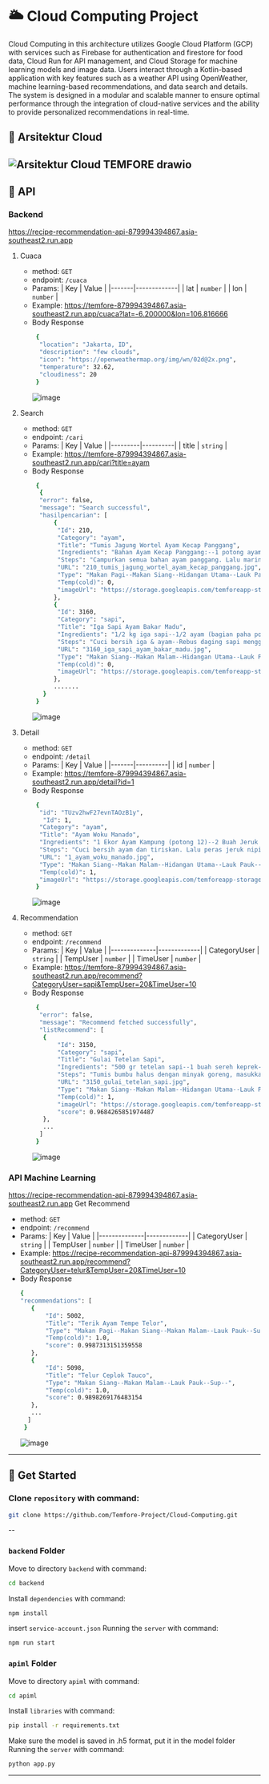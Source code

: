 # 🌥️ **Cloud Computing Project**  

Cloud Computing in this architecture utilizes Google Cloud Platform (GCP) with services such as Firebase for authentication and firestore for food data, Cloud Run for API management, and Cloud Storage for machine learning models and image data. Users interact through a Kotlin-based application with key features such as a weather API using OpenWeather, machine learning-based recommendations, and data search and details. The system is designed in a modular and scalable manner to ensure optimal performance through the integration of cloud-native services and the ability to provide personalized recommendations in real-time. 

## 📐 **Arsitektur Cloud**  
![Arsitektur Cloud TEMFORE drawio](https://github.com/user-attachments/assets/f8fda563-6743-41aa-b223-d244891978dd)
---

## 🔗 **API**  
### Backend 
https://recipe-recommendation-api-879994394867.asia-southeast2.run.app
1. Cuaca
   - method: `GET`
   - endpoint: `/cuaca`
   - Params:
      | Key   | Value       |
      |-------|-------------|
      | lat   | `number`    |
      | lon   | `number`    |
   - Example: https://temfore-879994394867.asia-southeast2.run.app/cuaca?lat=-6.200000&lon=106.816666
   - Body Response
     ```bash
      {
       "location": "Jakarta, ID",
       "description": "few clouds",
       "icon": "https://openweathermap.org/img/wn/02d@2x.png",
       "temperature": 32.62,
       "cloudiness": 20
      }
      ```
     ![image](https://github.com/user-attachments/assets/ad85ccef-dcf0-4c18-964e-60ab2d5b06d2)

2. Search
   - method: `GET`
   - endpoint: `/cari`
   - Params:
      | Key     | Value    |
      |---------|----------|
      | title   | `string` |
   - Example: https://temfore-879994394867.asia-southeast2.run.app/cari?title=ayam
   - Body Response
     ```bash
      {
       {
       "error": false,
       "message": "Search successful",
       "hasilpencarian": [
           {
            "Id": 210,
            "Category": "ayam",
            "Title": "Tumis Jagung Wortel Ayam Kecap Panggang",
            "Ingredients": "Bahan Ayam Kecap Panggang:--1 potong ayam bagian dada (bersihkan,beri sedikit perasan lemon)--3 siung bawang putih (ulek halus)--12-15 butir lada hitam (ulek halus)--1 sdt kecap inggris--1 sdm kecap manis--1 sdm olive oil--1/2 sdm extra virgin olive oil/EVOO--Bahan Tumis Jagung Wortel:--1/2 wortel (bersihkan lalu potong kecil)--5 baris jagung (sisir dan bersihkan)--2 siung bawang putih (iris tipis)--2 siung bawang merah (iris tipis)--5 buah cabe rawit (iris serong)--Secukupnya garam--secukupnya Lada bubuk putih--",
            "Steps": "Campurkan semua bahan ayam panggang. Lalu marinasi di kulkas selama 20-30 menit--Panaskan oven, oleskan loyang dengan olive oil. Panggan ayam selama 25-30 menit pada temperatur 180 derajat Celcius, gunakan api atas bawah--Untuk tumisan jagung wortel. Panaskan 2-3 olive oil. Lalu tumis bawang putih, bawang merah dan cabe rawit sampai harum dan agak kecoklatan--Masukkan jagung dan wortel, aduk rata. Lalu beri air matang 1 gelas kecil, lalu diamkan sampai air menyusut--Lalu beri garam dan lada putih. Aduk rata dan koreksi rasa. Lalu sajikaan bersama ayam panggang--",
            "URL": "210_tumis_jagung_wortel_ayam_kecap_panggang.jpg",
            "Type": "Makan Pagi--Makan Siang--Hidangan Utama--Lauk Pauk--Sayur--",
            "Temp(cold)": 0,
            "imageUrl": "https://storage.googleapis.com/temforeapp-storage/data-foods-img/210_tumis_jagung_wortel_ayam_kecap_panggang.jpg"
           },
           {
            "Id": 3160,
            "Category": "sapi",
            "Title": "Iga Sapi Ayam Bakar Madu",
            "Ingredients": "1/2 kg iga sapi--1/2 ayam (bagian paha potong 4)--1 sachet madu (kalo eyke sih madurasa)--Kecap manis--2 sdm margarin--1/2 sdm ketumbar--2 siung bawang merah--3 siung bawang putih--1/2 bawang bombay (ukuran kecil)--1/2 bijipala--1 cm jahe--1 lbr daun salam--2 lbr daun jeruk--Garam--1 bks lada bubuk--Untuk bahan oles:--3 sdm kecap manis--2 sdm madu--3 sdm minyak goreng--",
            "Steps": "Cuci bersih iga & ayam--Rebus daging sapi menggunakan panci biasa dulu gausah terlalu lama hanya untuk menghilangkan darahnya aja lalu Presto iga sapi selama 15 menit dari bunyi (kalo ayamnya ga di presto ya karna nanti hancur)--Ulek semua bahan bumbu halus.. Iris bawang bombay--Tumis bumbu halus dan bawang bombay nya menggunakan margarin.. masukkan juga daun salam & daun jeruknya hingga harum--Bila daging sudah dipresto slama 15 menit tunggu uap di dalam nya hilang baru buka tutup nya--Tuangkan kurang lebih 500ml air kaldu daging ke tumisan--Tes rasa--Masukkan ayam nya dulu ya biar 1/2 empuk (agar iga sapinya ga clopot dari tulangnya haha ga cucooo ah pas di foto kalo dagingnya clopot dari tulangnya)--Tuang 2 sdm madu & secukupnya kecap sesuai selera.. Baru masukkan iga sapi nya--Sambil menunggu air rebusannya sat trus diaduk--Bila airnya sudah sat pindah ke wadah lain--Iga sapi & ayam dioles pakai bumbu oles--Bila panggangan sudah panas tata ayam & iga sapi panggang sambil dibolak balik agar ga gosong--Panggang sesuai keinginan.. Bila sudah dipanggang semua angkat & sajikan dengan sambal goreng terasi--Resep sambalnya ada diresep eyke sebelumnya ya...--",
            "URL": "3160_iga_sapi_ayam_bakar_madu.jpg",
            "Type": "Makan Siang--Makan Malam--Hidangan Utama--Lauk Pauk--",
            "Temp(cold)": 0,
            "imageUrl": "https://storage.googleapis.com/temforeapp-storage/data-foods-img/3160_iga_sapi_ayam_bakar_madu.jpg"
           },    
           .......
        }
      }
      ```
     ![image](https://github.com/user-attachments/assets/3067e4cc-db42-448e-8a1a-622850e6b6d0)

3. Detail
   - method: `GET`
   - endpoint: `/detail`
   - Params:
      | Key   | Value    |
      |-------|----------|
      | id    | `number` |
   - Example: https://temfore-879994394867.asia-southeast2.run.app/detail?id=1
   - Body Response
     ```bash
      {
       "id": "TUzv2hwF27evnTAOzB1y",
        "Id": 1,
       "Category": "ayam",
       "Title": "Ayam Woku Manado",
       "Ingredients": "1 Ekor Ayam Kampung (potong 12)--2 Buah Jeruk Nipis--2 Sdm Garam--3 Ruas Kunyit--7 Bawang Merah--7 Bawang Putih--10 Cabe Merah--10 Cabe Rawit Merah (sesuai selera)--3 Butir Kemiri--2 Batang Sereh--2 Lembar Daun Salam--2 Ikat Daun Kemangi--Penyedap Rasa--1 1/2 Gelas Air--",
       "Steps": "Cuci bersih ayam dan tiriskan. Lalu peras jeruk nipis (kalo gak ada jeruk nipis bisa pake cuka) dan beri garam. Aduk hingga merata dan diamkan selama 5 menit, biar ayam gak bau amis.--Goreng ayam tersebut setengah matang, lalu tiriskan--Haluskan bumbu menggunakan blender. Bawang merah, bawang putih, cabe merah, cabe rawit, kemiri dan kunyit. Oh iya kasih minyak sedikit yaa biar bisa di blender. Untuk sereh nya di geprek aja terus di buat simpul.--Setelah bumbu di haluskan barulah di tumis. Jangan lupa sereh dan daun salamnya juga ikut di tumis. Di tumis sampai berubah warna ya --Masukan ayam yang sudah di goreng setengah matang ke dalam bumbu yang sudah di tumis, dan diamkan 5 menit dulu. Biar bumbu meresap. Lalu tuangkan 1 1/2 Gelas air. Lalu tambahkan penyedap rasa (saya 3 Sdt, tapi sesuai selera ya) koreksi rasa dan Biar kan sampai mendidih--Setelah masakan mendidih, lalu masukan daun kemangi yang sudah di potong potong. Masak lagi sekitar 10 menit. And taraaaaaaaaaaaaaa..... jadi deh Ayam Woku Manadonya.--Oh iyaa kalo mau di tambahkan potongan tomat merah juga bisa ko. Sesuai selera aja yaa buibuuuu --",
       "URL": "1_ayam_woku_manado.jpg",
       "Type": "Makan Siang--Makan Malam--Hidangan Utama--Lauk Pauk--",
       "Temp(cold)": 1,
       "imageUrl": "https://storage.googleapis.com/temforeapp-storage/data-foods-img/1_ayam_woku_manado.jpg"
      }
      ```
     ![image](https://github.com/user-attachments/assets/bbcd3820-9402-455d-9b68-b70867ea42e0)

4. Recommendation
   - method: `GET`
   - endpoint: `/recommend`
   - Params:
      | Key          | Value       |
      |--------------|-------------|
      | CategoryUser | `string`   |
      | TempUser     | `number`  |
      | TimeUser     | `number`  |
   - Example: https://temfore-879994394867.asia-southeast2.run.app/recommend?CategoryUser=sapi&TempUser=20&TimeUser=10
   - Body Response
     ```bash
      {
       "error": false,
       "message": "Recommend fetched successfully",
       "listRecommend": [
        {
            "Id": 3150,
            "Category": "sapi",
            "Title": "Gulai Tetelan Sapi",
            "Ingredients": "500 gr tetelan sapi--1 buah sereh keprek--3 lembar daun salam--4 lembar daun jeruk--3 butir cengkeh--2 sendok makan air asam jawa (dari 3 daging buah asam jawa diberi air panas)--1,5 liter santan (atau 1300 ml air + 1 kotak kara 200 ml)--Garam dan gula--Bumbu halus :--10 buah cabe keriting--8 butir bawang merah--4 siung besar bawang putih--4 butir kemiri--3 cm kunyit--4 cm jahe--4 cm lengkuas--1 sendok makan ketumbar bubuk--1 sendok teh lada bubuk--",
            "Steps": "Tumis bumbu halus dengan minyak goreng, masukkan daun salam, daun jeruk, sereh dan cengkeh aduk hingga wangi, masukkan tetelan aduk rata--Masukkan santan, aduk-aduk sesekali agar santan tidak pecah, jika sudah mendidih kecilkan api sedikit, masukkan air asam jawa, masak hingga matang dan kuah mengental, beri garam, gula, koreksi rasa--Sajikan dengan bawang goreng jika ada--",
            "URL": "3150_gulai_tetelan_sapi.jpg",
            "Type": "Makan Siang--Makan Malam--Hidangan Utama--Lauk Pauk--Sup--",
            "Temp(cold)": 1,
            "imageUrl": "https://storage.googleapis.com/temforeapp-storage/data-foods-img/3150_gulai_tetelan_sapi.jpg",
            "score": 0.9684265851974487
        },
        ...
       ]
      }
      ```
      ![image](https://github.com/user-attachments/assets/0d11959a-88ed-45fd-81c4-f4d2922eea72)

### API Machine Learning
https://recipe-recommendation-api-879994394867.asia-southeast2.run.app
Get Recommend
   - method: `GET`
   - endpoint: `/recommend`
   - Params:
      | Key          | Value       |
      |--------------|-------------|
      | CategoryUser | `string`   |
      | TempUser     | `number`  |
      | TimeUser     | `number`  |
   - Example: https://recipe-recommendation-api-879994394867.asia-southeast2.run.app/recommend?CategoryUser=telur&TempUser=20&TimeUser=10
   - Body Response
     ```bash
     {
     "recommendations": [
        {
            "Id": 5002,
            "Title": "Terik Ayam Tempe Telor",
            "Type": "Makan Pagi--Makan Siang--Makan Malam--Lauk Pauk--Sup--",
            "Temp(cold)": 1.0,
            "score": 0.9987313151359558
        },
        {
            "Id": 5098,
            "Title": "Telur Ceplok Tauco",
            "Type": "Makan Siang--Makan Malam--Lauk Pauk--Sup--",
            "Temp(cold)": 1.0,
            "score": 0.9898269176483154
        },
        ...
       ]
      }
      ```
      ![image](https://github.com/user-attachments/assets/dcb7276e-789c-406c-9040-af181b39121c)

---

## 🚀 **Get Started**  
### Clone `repository` with command:  
```bash
git clone https://github.com/Temfore-Project/Cloud-Computing.git
```
--
### `backend` Folder
Move to directory `backend` with command:
```bash
cd backend
```
Install `dependencies` with command:
```bash
npm install
```
insert `service-account.json`
Running the `server` with command:
```bash
npm run start
```
### `apiml` Folder
Move to directory `apiml` with command:
```bash
cd apiml
```
Install `libraries` with command:
```bash
pip install -r requirements.txt
```
Make sure the model is saved in .h5 format, put it in the model folder
Running the `server` with command:
```bash
python app.py
```

--- 

